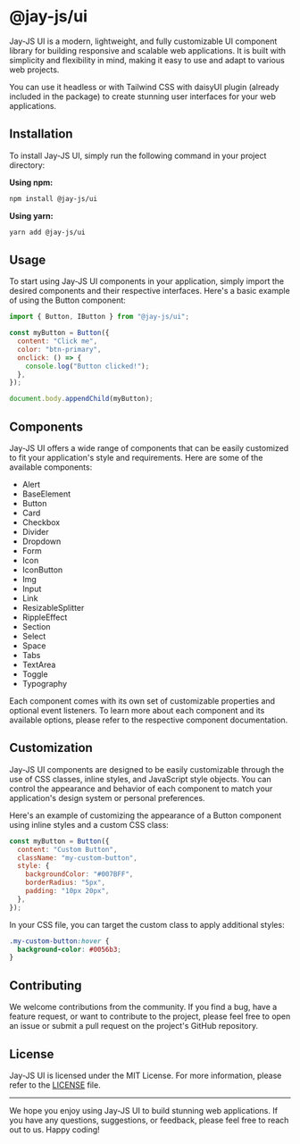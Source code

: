 # @jay-js/ui

Jay-JS UI is a modern, lightweight, and fully customizable UI component library for building responsive and scalable web applications. It is built with simplicity and flexibility in mind, making it easy to use and adapt to various web projects.

You can use it headless or with Tailwind CSS with daisyUI plugin (already included in the package) to create stunning user interfaces for your web applications.

## Installation

To install Jay-JS UI, simply run the following command in your project directory:

**Using npm:**

```bash
npm install @jay-js/ui
```

**Using yarn:**

```bash
yarn add @jay-js/ui
```

## Usage

To start using Jay-JS UI components in your application, simply import the desired components and their respective interfaces. Here's a basic example of using the Button component:

```javascript
import { Button, IButton } from "@jay-js/ui";

const myButton = Button({
  content: "Click me",
  color: "btn-primary",
  onclick: () => {
    console.log("Button clicked!");
  },
});

document.body.appendChild(myButton);
```

## Components

Jay-JS UI offers a wide range of components that can be easily customized to fit your application's style and requirements. Here are some of the available components:

- Alert
- BaseElement
- Button
- Card
- Checkbox
- Divider
- Dropdown
- Form
- Icon
- IconButton
- Img
- Input
- Link
- ResizableSplitter
- RippleEffect
- Section
- Select
- Space
- Tabs
- TextArea
- Toggle
- Typography

Each component comes with its own set of customizable properties and optional event listeners. To learn more about each component and its available options, please refer to the respective component documentation.

## Customization

Jay-JS UI components are designed to be easily customizable through the use of CSS classes, inline styles, and JavaScript style objects. You can control the appearance and behavior of each component to match your application's design system or personal preferences.

Here's an example of customizing the appearance of a Button component using inline styles and a custom CSS class:

```javascript
const myButton = Button({
  content: "Custom Button",
  className: "my-custom-button",
  style: {
    backgroundColor: "#007BFF",
    borderRadius: "5px",
    padding: "10px 20px",
  },
});
```

In your CSS file, you can target the custom class to apply additional styles:

```css
.my-custom-button:hover {
  background-color: #0056b3;
}
```

## Contributing

We welcome contributions from the community. If you find a bug, have a feature request, or want to contribute to the project, please feel free to open an issue or submit a pull request on the project's GitHub repository.

## License

Jay-JS UI is licensed under the MIT License. For more information, please refer to the [LICENSE](LICENSE) file.

---

We hope you enjoy using Jay-JS UI to build stunning web applications. If you have any questions, suggestions, or feedback, please feel free to reach out to us. Happy coding!